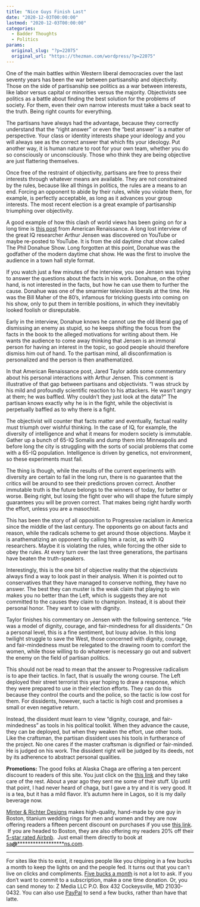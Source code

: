 ```yaml
---
title: "Nice Guys Finish Last"
date: "2020-12-03T00:00:00"
lastmod: "2020-12-03T00:00:00"
categories:
  - Badder Thoughts
  - Politics
params:
  original_slug: "?p=22075"
  original_url: "https://thezman.com/wordpress/?p=22075"
---
```


One of the main battles within Western liberal democracies over the last
seventy years has been the war between partisanship and objectivity.
Those on the side of partisanship see politics as a war between
interests, like labor versus capital or minorities versus the majority.
Objectivists see politics as a battle about finding the best solution
for the problems of society. For them, even their own narrow interests
must take a back seat to the truth. Being right counts for everything.

The partisans have always had the advantage, because they correctly
understand that the “right answer” or even the “best answer” is a matter
of perspective. Your class or identity interests shape your ideology and
you will always see as the correct answer that which fits your ideology.
Put another way, it is human nature to root for your own team, whether
you do so consciously or unconsciously. Those who think they are being
objective are just flattering themselves.

Once free of the restraint of objectivity, partisans are free to press
their interests through whatever means are available. They are not
constrained by the rules, because like all things in politics, the rules
are a means to an end. Forcing an opponent to abide by their rules,
while you violate them, for example, is perfectly acceptable, as long as
it advances your group interests. The most recent election is a great
example of partisanship triumphing over objectivity.

A good example of how this clash of world views has been going on for a
long time is <a
href="https://www.amren.com/blog/2020/12/arthur-jensens-phil-donahue-intelligence-genetics/"
rel="noopener noreferrer" target="_blank">this post</a> from American
Renaissance. A long lost interview of the great IQ researcher Arthur
Jensen was discovered on YouTube or maybe re-posted to YouTube. It is
from the old daytime chat show called The Phil Donahue Show. Long
forgotten at this point, Donahue was the godfather of the modern daytime
chat show. He was the first to involve the audience in a town hall style
format.

If you watch just a few minutes of the interview, you see Jensen was
trying to answer the questions about the facts in his work. Donahue, on
the other hand, is not interested in the facts, but how he can use them
to further the cause. Donahue was one of the smarmier television
liberals at the time. He was the Bill Maher of the 80’s, infamous for
tricking guests into coming on his show, only to put them in terrible
positions, in which they inevitably looked foolish or disreputable.

Early in the interview, Donahue knows he cannot use the old liberal gag
of dismissing an enemy as stupid, so he keeps shifting the focus from
the facts in the book to the alleged motivations for writing about them.
He wants the audience to come away thinking that Jensen is an immoral
person for having an interest in the topic, so good people should
therefore dismiss him out of hand. To the partisan mind, all
disconfirmation is personalized and the person is then anathematized.

In that American Renaissance post, Jared Taylor adds some commentary
about his personal interactions with Arthur Jensen. This comment is
illustrative of that gap between partisans and objectivists. “I was
struck by his mild and profoundly scientific reaction to his attackers.
He wasn’t angry at them; he was baffled. Why couldn’t they just look at
the data?” The partisan knows exactly why he is in the fight, while the
objectivist is perpetually baffled as to why there is a fight.

The objectivist will counter that facts matter and eventually, factual
reality must triumph over wishful thinking. In the case of IQ, for
example, the diversity of intelligence and what it means for modern
society is immutable. Gather up a bunch of 65-IQ Somalis and dump them
into Minneapolis and before long the city is struggling with the sorts
of social problems that come with a 65-IQ population. Intelligence is
driven by genetics, not environment, so these experiments must fail.

The thing is though, while the results of the current experiments with
diversity are certain to fail in the long run, there is no guarantee
that the critics will be around to see their predictions proven correct.
Another immutable truth is the future belongs to the winners of today,
for better or worse. Being right, but losing the fight over who will
shape the future simply guarantees you will be proven correct. That
makes being right hardly worth the effort, unless you are a masochist.

This has been the story of all opposition to Progressive racialism in
America since the middle of the last century. The opponents go on about
facts and reason, while the radicals scheme to get around those
objections. Maybe it is anathematizing an opponent by calling him a
racist, as with IQ researchers. Maybe it is violating the rules, while
forcing the other side to obey the rules. At every turn over the last
three generations, the partisans have beaten the truth-speakers.

Interestingly, this is the one bit of objective reality that the
objectivists always find a way to look past in their analysis. When it
is pointed out to conservatives that they have managed to conserve
nothing, they have no answer. The best they can muster is the weak claim
that playing to win makes you no better than the Left, which is suggests
they are not committed to the causes they claim to champion. Instead, it
is about their personal honor. They want to lose with dignity.

Taylor finishes his commentary on Jensen with the following sentence.
“He was a model of dignity, courage, and fair-mindedness for all
dissidents.” On a personal level, this is a fine sentiment, but lousy
advise. In this long twilight struggle to save the West, those concerned
with dignity, courage, and fair-mindedness must be relegated to the
drawing room to comfort the women, while those willing to do whatever is
necessary go out and subvert the enemy on the field of partisan
politics.

This should not be read to mean that the answer to Progressive
radicalism is to ape their tactics. In fact, that is usually the wrong
course. The Left deployed their street terrorist this year hoping to
draw a response, which they were prepared to use in their election
efforts. They can do this because they control the courts and the
police, so the tactic is low cost for them. For dissidents, however,
such a tactic is high cost and promises a small or even negative return.

Instead, the dissident must learn to view “dignity, courage, and
fair-mindedness” as tools in his political toolkit. When they advance
the cause, they can be deployed, but when they weaken the effort, use
other tools. Like the craftsman, the partisan dissident uses his tools
in furtherance of the project. No one cares if the master craftsman is
dignified or fair-minded. He is judged on his work. The dissident right
will be judged by its deeds, not by its adherence to abstract personal
qualities.

**Promotions:** The good folks at Alaska Chaga are offering a ten
percent discount to readers of this site. You just click on the
<a href="https://alaskachaga.us/discount/ZMAN" rel="noopener noreferrer"
target="_blank">this link</a> and they take care of the rest. About a
year ago they sent me some of their stuff. Up until that point, I had
never heard of chaga, but I gave a try and it is very good. It is a tea,
but it has a mild flavor. It’s autumn here in Lagos, so it is my daily
beverage now.

<a href="https://www.minterandrichterdesigns.com/"
rel="noreferrer nofollow noopener" target="_blank">Minter &amp; Richter
Designs</a> makes high-quality, hand-made by one guy in Boston, titanium
wedding rings for men and women and they are now offering readers a
fifteen percent discount on purchases if you use
<a href="https://www.minterandrichterdesigns.com/discount/ZMAN"
rel="noreferrer nofollow noopener" target="_blank">this link</a>. 
 <span class="highlight"><span class="colour"><span class="font"><span class="size">If
you are headed to Boston, they are also offering my readers 20% off
their <a
href="https://www.airbnb.com/users/7988017/listings?user_id=7988017&amp;s=3"
rel="noopener noreferrer" target="_blank">5-star rated Airbnb</a>.  Just
email them directly to book at
<a href="mailto:sa***@*********************ns.com"
data-original-string="mkfBFywByxGUfofVPFPLwA==cb7IDCPrWEci34oFoOHwsIueRfQnW4Jr+1jEm8be/lO2mairKR646GkcGfHjoyOf0nv"><span
class="apbct-email-encoder"
data-original-string="i6vE73Skh1IdIDfTnQ6GFA==cb76fU4WvF0711xP6hi1VQuA/Bf22iLxfYqFG6CfzB1gIKQ0rc0dEO9/qRqTFviP8Pr"
title="This contact has been encoded by Anti-Spam by CleanTalk. Click to decode. To finish the decoding make sure that JavaScript is enabled in your browser.">sa<span
class="apbct-blur">***</span>@<span
class="apbct-blur">*********************</span>ns.com</span></a>.</span></span></span></span>

------------------------------------------------------------------------

For sites like this to exist, it requires people like you chipping in a
few bucks a month to keep the lights on and the people fed. It turns out
that you can’t live on clicks and compliments.
<a href="https://www.subscribestar.com/the-z-blog"
rel="noopener noreferrer" target="_blank">Five bucks a month</a> is not
a lot to ask. If you don’t want to commit to a subscription, make a one
time donation. Or, you can send money to: Z Media LLC P.O. Box 432
Cockeysville, MD 21030-0432. You can also use <a
href="https://www.paypal.com/cgi-bin/webscr?cmd=_s-xclick&amp;hosted_button_id=UDAS2Q8JYA6CN&amp;source=url"
rel="noopener noreferrer" target="_blank">PayPal</a> to send a few
bucks, rather than have that latte.
